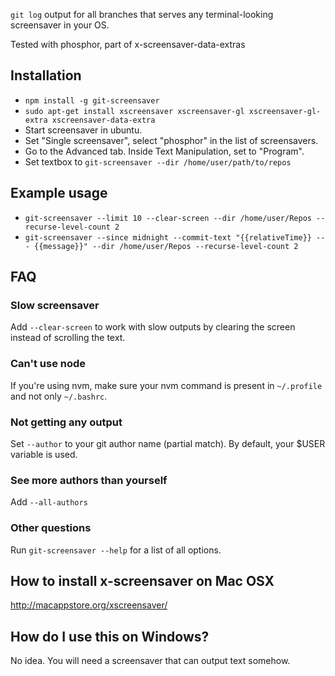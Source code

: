 `git log` output for all branches that serves any terminal-looking screensaver in your OS.

Tested with phosphor, part of x-screensaver-data-extras

## Installation
* `npm install -g git-screensaver`
* `sudo apt-get install xscreensaver xscreensaver-gl xscreensaver-gl-extra xscreensaver-data-extra`
* Start screensaver in ubuntu.
* Set "Single screensaver", select "phosphor" in the list of screensavers.
* Go to the Advanced tab. Inside Text Manipulation, set to "Program".
* Set textbox to `git-screensaver --dir /home/user/path/to/repos`

## Example usage
* `git-screensaver --limit 10 --clear-screen --dir /home/user/Repos --recurse-level-count 2`
* `git-screensaver --since midnight --commit-text "{{relativeTime}} --- {{message}}" --dir /home/user/Repos --recurse-level-count 2`

## FAQ
### Slow screensaver
Add `--clear-screen` to work with slow outputs by clearing the screen instead of scrolling the text.

### Can't use node
If you're using nvm, make sure your nvm command is present in `~/.profile` and not only `~/.bashrc`.

### Not getting any output
Set `--author` to your git author name (partial match). By default, your $USER variable is used.

### See more authors than yourself
Add `--all-authors`

### Other questions
Run `git-screensaver --help` for a list of all options.

## How to install x-screensaver on Mac OSX
http://macappstore.org/xscreensaver/

## How do I use this on Windows?
No idea. You will need a screensaver that can output text somehow.
